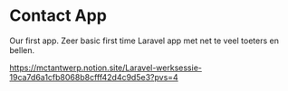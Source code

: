 # Contact App
Our first app. Zeer basic first time Laravel app met net te veel toeters en bellen.

https://mctantwerp.notion.site/Laravel-werksessie-19ca7d6a1cfb8068b8cfff42d4c9d5e3?pvs=4
